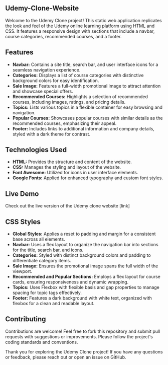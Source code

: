 ## Udemy-Clone-Website
Welcome to the Udemy Clone project! This static web application replicates the look and feel of the Udemy online learning platform using HTML and CSS. It features a responsive design with sections that include a navbar, course categories, recommended courses, and a footer.

## Features
- **Navbar:** Contains a site title, search bar, and user interface icons for a seamless navigation experience.
- **Categories:** Displays a list of course categories with distinctive background colors for easy identification.
- **Sale Image:** Features a full-width promotional image to attract attention and showcase special offers.
- **Recommended Courses:** Highlights a selection of recommended courses, including images, ratings, and pricing details.
- **Topics:** Lists various topics in a flexible container for easy browsing and navigation.
- **Popular Courses:** Showcases popular courses with similar details as the recommended courses, emphasizing their appeal.
- **Footer:** Includes links to additional information and company details, styled with a dark theme for contrast.

## Technologies Used
- **HTML:** Provides the structure and content of the website.
- **CSS:** Manages the styling and layout of the website.
- **Font Awesome:** Utilized for icons in user interface elements.
- **Google Fonts:** Applied for enhanced typography and custom font styles.
  
## Live Demo
 Check out the live version of the Udemy clone website [link]
 
## CSS Styles
- **Global Styles:** Applies a reset to padding and margin for a consistent base across all elements.
- **Navbar:** Uses a flex layout to organize the navigation bar into sections for the title, search bar, and icons.
- **Categories:** Styled with distinct background colors and padding to differentiate category items.
- **Sale Image:** Ensures the promotional image spans the full width of the viewport.
- **Recommended and Popular Sections:** Employs a flex layout for course cards, ensuring responsiveness and dynamic wrapping.
- **Topics:** Uses Flexbox with flexible basis and gap properties to manage spacing for topic tags effectively.
- **Footer:** Features a dark background with white text, organized with flexbox for a clean and readable layout.
  
## Contributing
Contributions are welcome! Feel free to fork this repository and submit pull requests with suggestions or improvements. Please follow the project's coding standards and conventions.

Thank you for exploring the Udemy Clone project! If you have any questions or feedback, please reach out or open an issue on GitHub.
